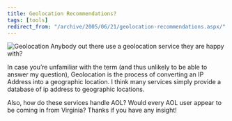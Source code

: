 ```yaml
---
title: Geolocation Recommendations?
tags: [tools]
redirect_from: "/archive/2005/06/21/geolocation-recommendations.aspx/"
---
```


![Geolocation](https://haacked.com/assets/images/geolocation.jpg) Anybody out
there use a geolocation service they are happy with?

In case you’re unfamiliar with the term (and thus unlikely to be able to
answer my question), Geolocation is the process of converting an IP
Address into a geographic location. I think many services simply provide
a database of ip address to geographic locations.

Also, how do these services handle AOL? Would every AOL user appear to
be coming in from Virginia? Thanks if you have any insight!


